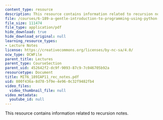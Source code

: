 ```yaml
---
content_type: resource
description: This resource contains information related to recursion notes.
file: /courses/6-189-a-gentle-introduction-to-programming-using-python-january-iap-2011/800f436a8d785f9e4e960c32f9482fb4_MIT6_189IAP11_rec_notes.pdf
file_size: 111474
file_type: application/pdf
hide_download: true
hide_download_original: null
learning_resource_types:
- Lecture Notes
license: https://creativecommons.org/licenses/by-nc-sa/4.0/
ocw_type: OCWFile
parent_title: Lectures
parent_type: CourseSection
parent_uid: 452642f2-dc9f-9093-87c9-7c046705b92a
resourcetype: Document
title: MIT6_189IAP11_rec_notes.pdf
uid: 800f436a-8d78-5f9e-4e96-0c32f9482fb4
video_files:
  video_thumbnail_file: null
video_metadata:
  youtube_id: null
---
```

This resource contains information related to recursion notes.